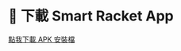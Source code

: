 # 📱 下載 Smart Racket App

[點我下載 APK 安裝檔](https://github.com/lty-02/IOT-app/releases/download/v1.0.1/SmartRacket_v1.0.1.apk)
